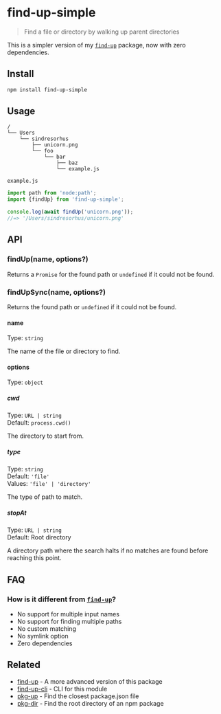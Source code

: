# find-up-simple

> Find a file or directory by walking up parent directories

This is a simpler version of my [`find-up`](https://github.com/sindresorhus/find-up) package, now with zero dependencies.

## Install

```sh
npm install find-up-simple
```

## Usage

```
/
└── Users
    └── sindresorhus
        ├── unicorn.png
        └── foo
            └── bar
                ├── baz
                └── example.js
```

`example.js`

```js
import path from 'node:path';
import {findUp} from 'find-up-simple';

console.log(await findUp('unicorn.png'));
//=> '/Users/sindresorhus/unicorn.png'
```

## API

### findUp(name, options?)

Returns a `Promise` for the found path or `undefined` if it could not be found.

### findUpSync(name, options?)

Returns the found path or `undefined` if it could not be found.

#### name

Type: `string`

The name of the file or directory to find.

#### options

Type: `object`

##### cwd

Type: `URL | string`\
Default: `process.cwd()`

The directory to start from.

##### type

Type: `string`\
Default: `'file'`\
Values: `'file' | 'directory'`

The type of path to match.

##### stopAt

Type: `URL | string`\
Default: Root directory

A directory path where the search halts if no matches are found before reaching this point.

## FAQ

### How is it different from [`find-up`](https://github.com/sindresorhus/find-up)?

- No support for multiple input names
- No support for finding multiple paths
- No custom matching
- No symlink option
- Zero dependencies

## Related

- [find-up](https://github.com/sindresorhus/find-up) - A more advanced version of this package
- [find-up-cli](https://github.com/sindresorhus/find-up-cli) - CLI for this module
- [pkg-up](https://github.com/sindresorhus/pkg-up) - Find the closest package.json file
- [pkg-dir](https://github.com/sindresorhus/pkg-dir) - Find the root directory of an npm package
